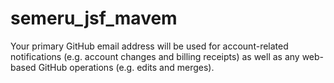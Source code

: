 # semeru_jsf_mavem
Your primary GitHub email address will be used for account-related notifications (e.g. account changes and billing receipts) as well as any web-based GitHub operations (e.g. edits and merges).

